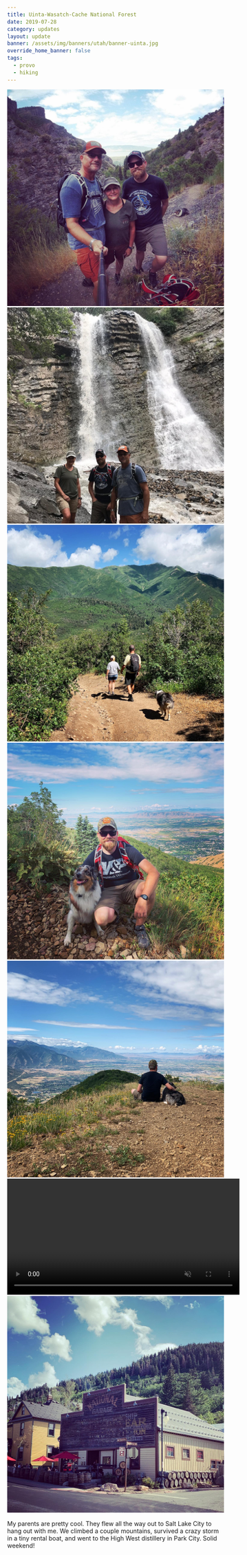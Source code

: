 ```yaml
---
title: Uinta-Wasatch-Cache National Forest
date: 2019-07-28
category: updates
layout: update
banner: /assets/img/banners/utah/banner-uinta.jpg
override_home_banner: false
tags:
  - provo
  - hiking
---
```


<div class="img-slider">
    <img src="/assets/img/updates/utah/uinta/1.jpg">
    <img src="/assets/img/updates/utah/uinta/2.jpg">
    <img src="/assets/img/updates/utah/uinta/3.jpg">
    <img src="/assets/img/updates/utah/uinta/4.jpg">
    <img src="/assets/img/updates/utah/uinta/5.jpg">
    <video controls muted width="540">
        <source src="{{ site.cdn }}/vid/updates/utah/uinta/boat.mp4" type="video/mp4"> 
    </video>
    <img src="/assets/img/updates/utah/uinta/6.jpg">
</div>

My parents are pretty cool. They flew all the way out to Salt Lake City to hang out with me. We climbed a couple mountains, survived a crazy storm in a tiny rental boat, and went to the High West distillery in Park City. Solid weekend!